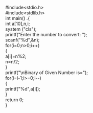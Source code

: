 #include<stdio.h>    
#include<stdlib.h>  
int main()
.{  
int a[10],n,i;    
system ("cls");  
printf("Enter the number to convert: ");    
scanf("%d",&n);    
for(i=0;n>0;i++)    
{    
a[i]=n%2;    
n=n/2;    
}    
printf("\nBinary of Given Number is=");    
for(i=i-1;i>=0;i--)    
{    
printf("%d",a[i]);    
}    
return 0;  
}  
